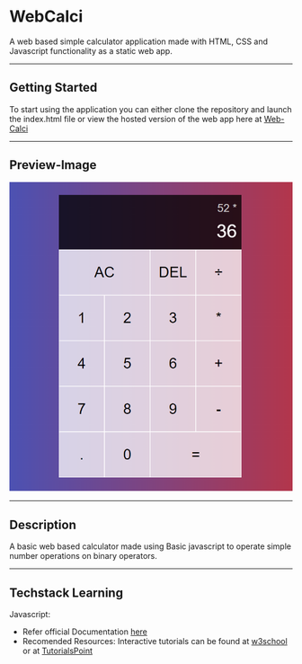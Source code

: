 # WebCalci
A web based simple calculator application made with HTML, CSS and Javascript functionality as a static web app.

---
## Getting Started

To start using the application you can either clone the repository and launch the index.html file or view the hosted version of the web app here at [Web-Calci](https://webcalci.herokuapp.com/)

---
## Preview-Image

<img src="/webcalci_preview.png" alt="web calci image"/> 

---
## Description

A basic web based calculator made using Basic javascript to operate simple number operations on binary operators.

---
## Techstack Learning

Javascript: 
- Refer official Documentation [here](https://developer.mozilla.org/en-US/docs/Web/JavaScript)
- Recomended Resources: Interactive tutorials can be found at [w3school](https://www.w3schools.com/js/) or at [TutorialsPoint](https://www.tutorialspoint.com/javascript/index.htm)
